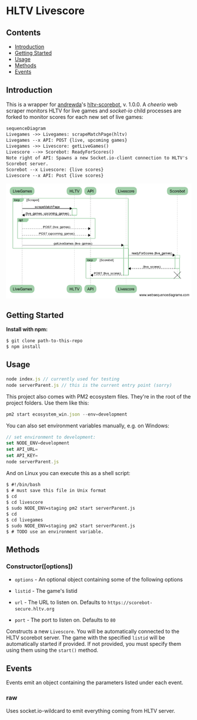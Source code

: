 
# HLTV Livescore


## Contents

-  [Introduction](#introduction)
-  [Getting Started](#getting-started)
-  [Usage](#usage)
-  [Methods](#methods)
-  [Events](#events)


## Introduction


This is a wrapper for [andrewda](https://github.com/andrewda)'s [hltv-scorebot](https://github.com/andrewda/hltv-livescore), v. 1.0.0. A *cheerio* web scraper monitors HLTV for live games and *socket-io* child processes are forked to monitor scores for each new set of live games:  

```mermaid
sequenceDiagram
Livegames ->> Livegames: scrapeMatchPage(hltv)
Livegames --x API: POST {live, upcoming games}
Livegames ->> Livescore: getLiveGames()
Livescore -->> Scorebot: ReadyForScores()
Note right of API: Spawns a new Socket.io-client connection to HLTV's Scorebot server.
Scorebot --x Livescore: {live scores}
Livescore --x API: Post {live scores}
```

![UML Sequence Diagram](diagram.png)

## Getting Started

**Install with npm:**

```console
$ git clone path-to-this-repo
$ npm install
```

## Usage

```js
node index.js // currently used for testing
node serverParent.js // this is the current entry point (sorry)

```

This project also comes with PM2 ecosystem files. They're in the root of the project folders. Use them like this:
```js
pm2 start ecosystem_win.json --env=development
```

You can also set environment variables manually, e.g. on Windows:
```js
// set environment to development:
set NODE_ENV=development
set API_URL=
set API_KEY=
node serverParent.js
```

And on Linux you can execute this as a shell script:
```console
$ #!/bin/bash
$ # must save this file in Unix format
$ cd 
$ cd livescore
$ sudo NODE_ENV=staging pm2 start serverParent.js
$ cd
$ cd livegames
$ sudo NODE_ENV=staging pm2 start serverParent.js
$ # TODO use an environment variable.
```

## Methods
  
### Constructor([options])

-  `options` - An optional object containing some of the following options

-  `listid` - The game's listid

-  `url` - The URL to listen on. Defaults to `https://scorebot-secure.hltv.org`

-  `port` - The port to listen on. Defaults to `80`


Constructs a new `Livescore`. You will be automatically connected to the HLTV scorebot server. The game with the specified `listid` will be automatically started if provided. If not provided, you must specify them using them using the `start()` method.

## Events

Events emit an object containing the parameters listed under each event.

### raw

Uses socket.io-wildcard to emit everything coming from HLTV server.